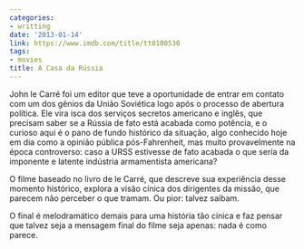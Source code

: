 ```yaml
---
categories:
- writting
date: '2013-01-14'
link: https://www.imdb.com/title/tt0100530
tags:
- movies
title: A Casa da Rússia
---
```


John le Carré foi um editor que teve a oportunidade de entrar em contato com um dos gênios da União Soviética logo após o processo de abertura política. Ele vira isca dos serviços secretos americano e inglês, que precisam saber se a Rússia de fato está acabada como potência, e o curioso aqui é o pano de fundo histórico da situação, algo conhecido hoje em dia como a opinião pública pós-Fahrenheit, mas muito provavelmente na época controverso: caso a URSS estivesse de fato acabada o que seria da imponente e latente indústria armamentista americana?

O filme baseado no livro de le Carré, que descreve sua experiência desse momento histórico, explora a visão cínica dos dirigentes da missão, que parecem não perceber o que tramam. Ou pior: talvez saibam.

O final é melodramático demais para uma história tão cínica e faz pensar que talvez seja a mensagem final do filme seja apenas: nada é como parece.
